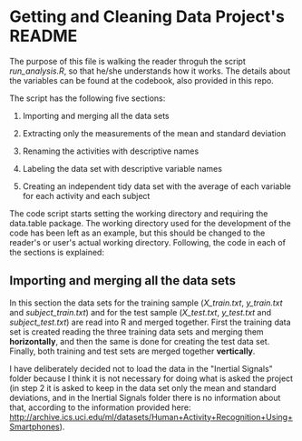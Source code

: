 # Getting and Cleaning Data Project's README

The purpose of this file is walking the reader throguh the script *run_analysis.R*, so that he/she understands how it works. The details about the variables can be found at the codebook, also provided in this repo. 

The script has the following five sections:

1. Importing and merging all the data sets

2. Extracting only the measurements of the mean and standard deviation

3. Renaming the activities with descriptive names

4. Labeling the data set with descriptive variable names

5. Creating an independent tidy data set with the average of each variable for each activity and each subject


The code script starts setting the working directory and requiring the data.table package. The working directory used for the development of the code has been left as an example, but this should be changed to the reader's or user's actual working directory. Following, the code in each of the sections is explained:

## Importing and merging all the data sets

In this section the data sets for the training sample (*X_train.txt*, *y_train.txt* and *subject_train.txt*)  and for the test sample (*X_test.txt*, *y_test.txt* and *subject_test.txt*) are read into R and merged together. First the training data set is created reading the three training data sets and merging them **horizontally**, and then the same is done for creating the test data set. Finally, both training and test sets are merged together **vertically**.

I have deliberately decided not to load the data in the "Inertial Signals" folder because I think it is not necessary for doing what is asked the project (in step 2 it is asked to keep in the data set only the mean and standard deviations, and in the Inertial Signals folder there is no information about that, according to the information provided here: http://archive.ics.uci.edu/ml/datasets/Human+Activity+Recognition+Using+Smartphones).


